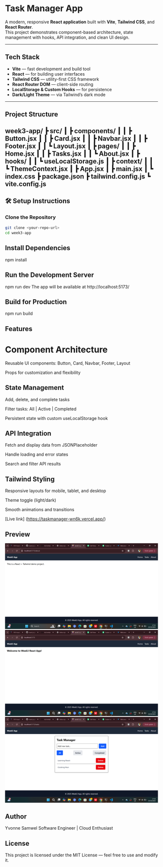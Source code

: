 #  Task Manager App

A modern, responsive **React application** built with **Vite**, **Tailwind CSS**, and **React Router**.  
This project demonstrates component-based architecture, state management with hooks, API integration, and clean UI design.

---

##  Tech Stack
-  **Vite** — fast development and build tool  
-  **React** — for building user interfaces  
-  **Tailwind CSS** — utility-first CSS framework  
-  **React Router DOM** — client-side routing  
-  **LocalStorage & Custom Hooks** — for persistence  
-  **Dark/Light Theme** — via Tailwind’s dark mode  

---

##  Project Structure

week3-app/
┣ src/
┃ ┣ components/
┃ ┃ ┣ Button.jsx
┃ ┃ ┣ Card.jsx
┃ ┃ ┣ Navbar.jsx
┃ ┃ ┣ Footer.jsx
┃ ┃ ┗ Layout.jsx
┃ ┣ pages/
┃ ┃ ┣ Home.jsx
┃ ┃ ┣ Tasks.jsx
┃ ┃ ┗ About.jsx
┃ ┣ hooks/
┃ ┃ ┗ useLocalStorage.js
┃ ┣ context/
┃ ┃ ┗ ThemeContext.jsx
┃ ┣ App.jsx
┃ ┣ main.jsx
┃ ┗ index.css
┣ package.json
┣ tailwind.config.js
┗ vite.config.js
---

## 🛠️ Setup Instructions

###  Clone the Repository
```bash
git clone <your-repo-url>
cd week3-app
```

## Install Dependencies
npm install

## Run the Development Server
npm run dev
The app will be available at http://localhost:5173/

## Build for Production
npm run build

## Features
# Component Architecture

Reusable UI components: Button, Card, Navbar, Footer, Layout

Props for customization and flexibility

## State Management

Add, delete, and complete tasks

Filter tasks: All | Active | Completed

Persistent state with custom useLocalStorage hook

## API Integration

Fetch and display data from JSONPlaceholder

Handle loading and error states

Search and filter API results

## Tailwind Styling

Responsive layouts for mobile, tablet, and desktop

Theme toggle (light/dark)

Smooth animations and transitions

[Live link] (https://taskmanager-wn6k.vercel.app/)

## Preview
![alt text](image.png)
![alt text](image-1.png)
![alt text](image-2.png)


## Author

Yvonne Samwel 
Software Engineer | Cloud Enthusiast


## License

This project is licensed under the MIT License — feel free to use and modify it.
